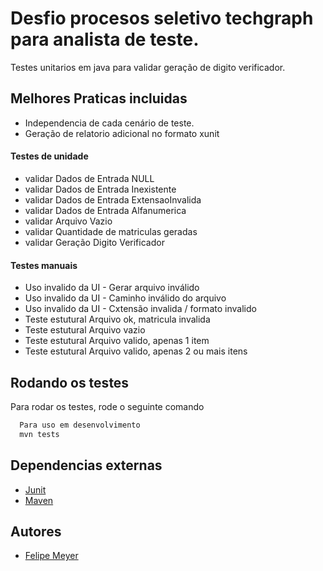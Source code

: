 
# Desfio procesos seletivo techgraph para analista de teste.

Testes unitarios em java para validar geração de digito verificador.

## Melhores Praticas incluidas

- Independencia de cada cenário de teste.
- Geração de relatorio adicional no formato xunit

#### Testes de unidade 
- validar Dados de Entrada NULL
- validar Dados de Entrada Inexistente
- validar Dados de Entrada ExtensaoInvalida
- validar Dados de Entrada Alfanumerica
- validar Arquivo Vazio
- validar Quantidade de matriculas geradas
- validar Geração Digito Verificador

#### Testes manuais
- Uso invalido da UI - Gerar arquivo inválido
- Uso invalido da UI - Caminho inválido do arquivo 
- Uso invalido da UI - Cxtensão invalida / formato invalido
- Teste estutural Arquivo ok, matricula invalida
- Teste estutural Arquivo vazio
- Teste estutural Arquivo valido, apenas 1 item
- Teste estutural Arquivo valido, apenas 2 ou mais itens

## Rodando os testes

Para rodar os testes, rode o seguinte comando

```bash
  Para uso em desenvolvimento
  mvn tests
```

## Dependencias externas

- [Junit](https://mvnrepository.com/artifact/junit/junit/4.12)
- [Maven](https://maven.apache.org/)

## Autores

- [Felipe Meyer](https://www.github.com/ffmeyer)
